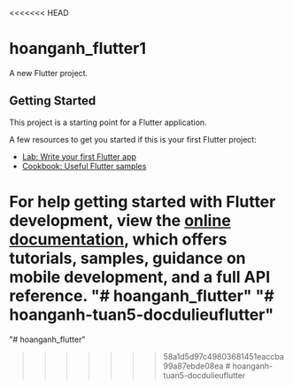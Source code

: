 <<<<<<< HEAD
# hoanganh_flutter1

A new Flutter project.

## Getting Started

This project is a starting point for a Flutter application.

A few resources to get you started if this is your first Flutter project:

- [Lab: Write your first Flutter app](https://docs.flutter.dev/get-started/codelab)
- [Cookbook: Useful Flutter samples](https://docs.flutter.dev/cookbook)

For help getting started with Flutter development, view the
[online documentation](https://docs.flutter.dev/), which offers tutorials,
samples, guidance on mobile development, and a full API reference.
"# hoanganh_flutter" 
"# hoanganh-tuan5-docdulieuflutter" 
=======
"# hoanganh_flutter" 
>>>>>>> 58a1d5d97c49803681451eaccba99a87ebde08ea
#   h o a n g a n h - t u a n 5 - d o c d u l i e u f l u t t e r  
 